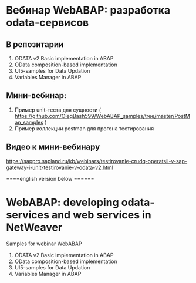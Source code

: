 # Вебинар WebABAP: разработка odata-сервисов
## В репозитарии
1) ODATA v2 Basic implementation in ABAP
2) OData composition-based implementation
3) UI5-samples for Data Updation
4) Variables Manager in ABAP

## Мини-вебинар:
1) Пример unit-теста для сущности ( https://github.com/OlegBash599/WebABAP_samples/tree/master/PostMan_samples )
2) Пример коллекции postman для прогона тестирования


## Видео к мини-вебинару
https://sappro.sapland.ru/kb/webinars/testirovanie-crudq-operatsii-v-sap-gateway-i-unit-testirovanie-v-odata-v2.html




====english version below ======
# WebABAP: developing odata-services and web services in NetWeaver
Samples for webinar WebABAP

1) ODATA v2 Basic implementation in ABAP
2) OData composition-based implementation
3) UI5-samples for Data Updation
4) Variables Manager in ABAP


